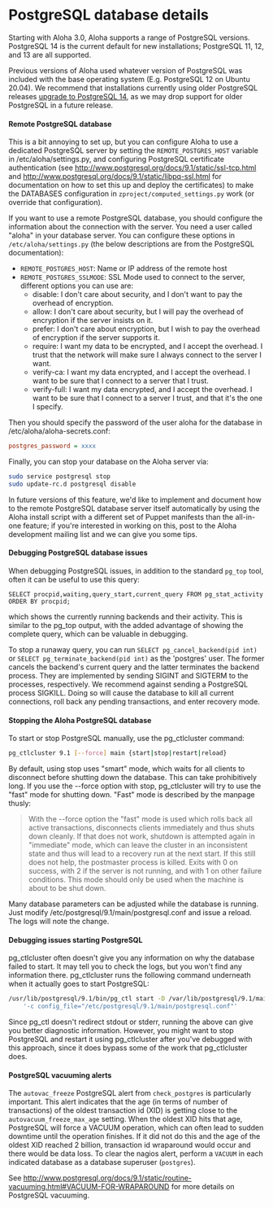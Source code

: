 # PostgreSQL database details

Starting with Aloha 3.0, Aloha supports a range of PostgreSQL
versions. PostgreSQL 14 is the current default for new installations;
PostgreSQL 11, 12, and 13 are all supported.

Previous versions of Aloha used whatever version of PostgreSQL was
included with the base operating system (E.g. PostgreSQL 12 on Ubuntu
20.04). We recommend that installations currently using older
PostgreSQL releases [upgrade to PostgreSQL 14][upgrade-postgresql], as
we may drop support for older PostgreSQL in a future release.

[upgrade-postgresql]: upgrade-or-modify.md#upgrading-postgresql

#### Remote PostgreSQL database

This is a bit annoying to set up, but you can configure Aloha to use a
dedicated PostgreSQL server by setting the `REMOTE_POSTGRES_HOST`
variable in /etc/aloha/settings.py, and configuring PostgreSQL
certificate authentication (see
http://www.postgresql.org/docs/9.1/static/ssl-tcp.html and
http://www.postgresql.org/docs/9.1/static/libpq-ssl.html for
documentation on how to set this up and deploy the certificates) to
make the DATABASES configuration in `zproject/computed_settings.py`
work (or override that configuration).

If you want to use a remote PostgreSQL database, you should configure
the information about the connection with the server. You need a user
called "aloha" in your database server. You can configure these
options in `/etc/aloha/settings.py` (the below descriptions are from the
PostgreSQL documentation):

- `REMOTE_POSTGRES_HOST`: Name or IP address of the remote host
- `REMOTE_POSTGRES_SSLMODE`: SSL Mode used to connect to the server,
  different options you can use are:
  - disable: I don't care about security, and I don't want to pay the
    overhead of encryption.
  - allow: I don't care about security, but I will pay the overhead of
    encryption if the server insists on it.
  - prefer: I don't care about encryption, but I wish to pay the
    overhead of encryption if the server supports it.
  - require: I want my data to be encrypted, and I accept the
    overhead. I trust that the network will make sure I always connect
    to the server I want.
  - verify-ca: I want my data encrypted, and I accept the overhead. I
    want to be sure that I connect to a server that I trust.
  - verify-full: I want my data encrypted, and I accept the
    overhead. I want to be sure that I connect to a server I trust,
    and that it's the one I specify.

Then you should specify the password of the user aloha for the
database in /etc/aloha/aloha-secrets.conf:

```ini
postgres_password = xxxx
```

Finally, you can stop your database on the Aloha server via:

```bash
sudo service postgresql stop
sudo update-rc.d postgresql disable
```

In future versions of this feature, we'd like to implement and
document how to the remote PostgreSQL database server itself
automatically by using the Aloha install script with a different set
of Puppet manifests than the all-in-one feature; if you're interested
in working on this, post to the Aloha development mailing list and we
can give you some tips.

#### Debugging PostgreSQL database issues

When debugging PostgreSQL issues, in addition to the standard `pg_top`
tool, often it can be useful to use this query:

```postgresql
SELECT procpid,waiting,query_start,current_query FROM pg_stat_activity ORDER BY procpid;
```

which shows the currently running backends and their activity. This is
similar to the pg_top output, with the added advantage of showing the
complete query, which can be valuable in debugging.

To stop a runaway query, you can run
`SELECT pg_cancel_backend(pid int)` or
`SELECT pg_terminate_backend(pid int)` as the 'postgres' user. The
former cancels the backend's current query and the latter terminates
the backend process. They are implemented by sending SIGINT and
SIGTERM to the processes, respectively. We recommend against sending
a PostgreSQL process SIGKILL. Doing so will cause the database to kill
all current connections, roll back any pending transactions, and enter
recovery mode.

#### Stopping the Aloha PostgreSQL database

To start or stop PostgreSQL manually, use the pg_ctlcluster command:

```bash
pg_ctlcluster 9.1 [--force] main {start|stop|restart|reload}
```

By default, using stop uses "smart" mode, which waits for all clients
to disconnect before shutting down the database. This can take
prohibitively long. If you use the --force option with stop,
pg_ctlcluster will try to use the "fast" mode for shutting
down. "Fast" mode is described by the manpage thusly:

> With the --force option the "fast" mode is used which rolls back all
> active transactions, disconnects clients immediately and thus shuts
> down cleanly. If that does not work, shutdown is attempted again in
> "immediate" mode, which can leave the cluster in an inconsistent state
> and thus will lead to a recovery run at the next start. If this still
> does not help, the postmaster process is killed. Exits with 0 on
> success, with 2 if the server is not running, and with 1 on other
> failure conditions. This mode should only be used when the machine is
> about to be shut down.

Many database parameters can be adjusted while the database is
running. Just modify /etc/postgresql/9.1/main/postgresql.conf and
issue a reload. The logs will note the change.

#### Debugging issues starting PostgreSQL

pg_ctlcluster often doesn't give you any information on why the
database failed to start. It may tell you to check the logs, but you
won't find any information there. pg_ctlcluster runs the following
command underneath when it actually goes to start PostgreSQL:

```bash
/usr/lib/postgresql/9.1/bin/pg_ctl start -D /var/lib/postgresql/9.1/main -s -o \
    '-c config_file="/etc/postgresql/9.1/main/postgresql.conf"'
```

Since pg_ctl doesn't redirect stdout or stderr, running the above can
give you better diagnostic information. However, you might want to
stop PostgreSQL and restart it using pg_ctlcluster after you've debugged
with this approach, since it does bypass some of the work that
pg_ctlcluster does.

#### PostgreSQL vacuuming alerts

The `autovac_freeze` PostgreSQL alert from `check_postgres` is
particularly important. This alert indicates that the age (in terms
of number of transactions) of the oldest transaction id (XID) is
getting close to the `autovacuum_freeze_max_age` setting. When the
oldest XID hits that age, PostgreSQL will force a VACUUM operation,
which can often lead to sudden downtime until the operation finishes.
If it did not do this and the age of the oldest XID reached 2 billion,
transaction id wraparound would occur and there would be data loss.
To clear the nagios alert, perform a `VACUUM` in each indicated
database as a database superuser (`postgres`).

See
http://www.postgresql.org/docs/9.1/static/routine-vacuuming.html#VACUUM-FOR-WRAPAROUND
for more details on PostgreSQL vacuuming.
